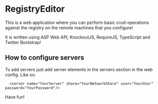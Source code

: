 ﻿# RegistryEditor

This is a web application where you can perform basic crud-operations against the registry on the remote machines that you configure!

It is written using ASP Web API, KnockoutJS, RequireJS, TypeScript and Twitter Bootstrap!

## How to configure servers

To add servers just add server elements in the servers section in the web config. Like so:

      <server name="YourServer" share="YourNetworkShare" user="YourUser" password="YourPassword"/>


Have fun!